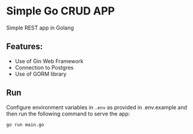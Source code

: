 # Simple Go CRUD APP

Simple REST app in Golang 

## Features:
- Use of  Gin Web Framework
- Connection to Postgres 
- Use of GORM library

## Run

Configure environment variables in `.env` as provided in .env.example and then run the following command to serve the app: 

```go run main.go```